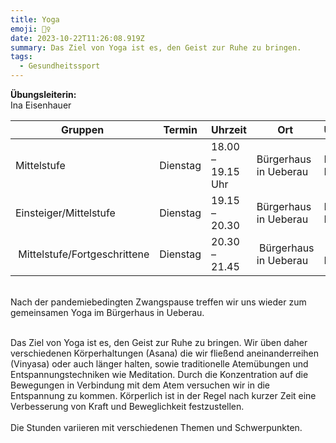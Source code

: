 ```yaml
---
title: Yoga
emoji: 🧘‍♀️
date: 2023-10-22T11:26:08.919Z
summary: Das Ziel von Yoga ist es, den Geist zur Ruhe zu bringen.
tags:
  - Gesundheitssport
---
```

**Übungsleiterin:**\
Ina Eisenhauer



| **Gruppen**                   | **Termin** | **Uhrzeit**        | **Ort**                | **Übungsleiter** |
| ----------------------------- | ---------- | ------------------ | ---------------------- | ---------------- |
|  Mittelstufe                  | Dienstag   | ﻿18.00 – 19.15 Uhr | Bürgerhaus in Ueberau  | Ina Eisenhauer   |
| Einsteiger/Mittelstufe        | Dienstag   | 19.15 – 20.30      | Bürgerhaus in Ueberau  | Ina Eisenhauer   |
|  Mittelstufe/Fortgeschrittene | ﻿Dienstag  |  20.30 – 21.45     |  Bürgerhaus in Ueberau |  Ina Eisenhauer  |



\
Nach der pandemiebedingten Zwangspause treffen wir uns wieder zum gemeinsamen Yoga im Bürgerhaus in Ueberau.

\
Das Ziel von Yoga ist es, den Geist zur Ruhe zu bringen. Wir üben daher verschiedenen Körperhaltungen (Asana) die wir fließend aneinanderreihen (Vinyasa) oder auch länger halten, sowie traditionelle Atemübungen und Entspannungstechniken wie Meditation. Durch die Konzentration auf die Bewegungen in Verbindung mit dem Atem versuchen wir in die Entspannung zu kommen. Körperlich ist in der Regel nach kurzer Zeit eine Verbesserung von Kraft und Beweglichkeit festzustellen.\
\
Die Stunden variieren mit verschiedenen Themen und Schwerpunkten.